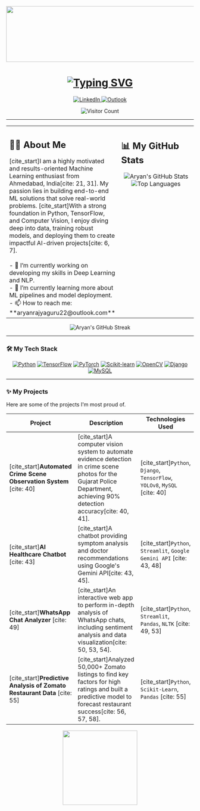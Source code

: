 <div align="center">
  <img src="https://media.giphy.com/media/dWesBcTLavkZuG35MI/giphy.gif" width="600" height="150"/>
</div>

<div align="center">
  <h1>
    <a href="https://git.io/typing-svg">
      <img src="https://readme-typing-svg.demolab.com?font=Fira+Code&weight=600&size=30&pause=1000&color=3399FF&center=true&vCenter=true&width=435&lines=Hi+there!+I'm+Aryan+Rajyaguru;A+Passionate+ML+Enthusiast;A+Computer+Vision+Developer;Always+Learning+and+Growing" alt="Typing SVG" />
    </a>
  </h1>
</div>

<div align="center">
  <a href="https://www.linkedin.com/in/rajyaguru-aryan/" target="_blank">
    <img src="https://img.shields.io/badge/LinkedIn-0077B5?style=for-the-badge&logo=linkedin&logoColor=white" alt="LinkedIn"/>
  </a>
  <a href="mailto:aryanrajyaguru22@outlook.com">
    <img src="https://img.shields.io/badge/Outlook-0078D4?style=for-the-badge&logo=microsoft-outlook&logoColor=white" alt="Outlook"/>
  </a>
  <p align="center">
    <img src="https://profile-counter.glitch.me/aryanrajyaguru22/count.svg" alt="Visitor Count" />
  </p>
</div>

---

<table>
  <tr>
    <td valign="top" width="50%">
      <h2>👨‍💻 About Me</h2>
      [cite_start]I am a highly motivated and results-oriented Machine Learning enthusiast from Ahmedabad, India[cite: 21, 31]. My passion lies in building end-to-end ML solutions that solve real-world problems. [cite_start]With a strong foundation in Python, TensorFlow, and Computer Vision, I enjoy diving deep into data, training robust models, and deploying them to create impactful AI-driven projects[cite: 6, 7].
      <br><br>
      - 🔭 I’m currently working on developing my skills in Deep Learning and NLP.
      <br>
      - 🌱 I’m currently learning more about ML pipelines and model deployment.
      <br>
      - 📫 How to reach me: **aryanrajyaguru22@outlook.com**
    </td>
    <td valign="top" width="50%">
      <h2>📊 My GitHub Stats</h2>
      <p align="center">
        <img src="https://github-readme-stats.vercel.app/api?username=aryanrajyaguru22&show_icons=true&theme=tokyonight&line_height=27" alt="Aryan's GitHub Stats"/>
        <img src="https://github-readme-stats.vercel.app/api/top-langs/?username=aryanrajyaguru22&layout=compact&theme=tokyonight" alt="Top Languages"/>
      </p>
    </td>
  </tr>
</table>

<div align="center">
  <img src="https://github-readme-streak-stats.herokuapp.com/?user=aryanrajyaguru22&theme=tokyonight&date_format=M%20j%5B%2C%20Y%5D" alt="Aryan's GitHub Streak"/>
</div>

---

### 🛠️ My Tech Stack

<p align="center">
  <a href="#"><img alt="Python" src="https://img.shields.io/badge/Python-3776AB?style=for-the-badge&logo=python&logoColor=white"></a>
  <a href="#"><img alt="TensorFlow" src="https://img.shields.io/badge/TensorFlow-FF6F00?style=for-the-badge&logo=tensorflow&logoColor=white"></a>
  <a href="#"><img alt="PyTorch" src="https://img.shields.io/badge/PyTorch-EE4C2C?style=for-the-badge&logo=pytorch&logoColor=white"></a>
  <a href="#"><img alt="Scikit-learn" src="https://img.shields.io/badge/scikit--learn-F7931E?style=for-the-badge&logo=scikit-learn&logoColor=white"></a>
  <a href="#"><img alt="OpenCV" src="https://img.shields.io/badge/OpenCV-5C3EE8?style=for-the-badge&logo=opencv&logoColor=white"></a>
  <a href="#"><img alt="Django" src="https://img.shields.io/badge/Django-092E20?style=for-the-badge&logo=django&logoColor=white"></a>
  <a href="#"><img alt="MySQL" src="https://img.shields.io/badge/MySQL-4479A1?style=for-the-badge&logo=mysql&logoColor=white"></a>
</p>

---

### ✨ My Projects

Here are some of the projects I'm most proud of.

| Project | Description | Technologies Used |
|---|---|---|
| [cite_start]**Automated Crime Scene Observation System** [cite: 40] | [cite_start]A computer vision system to automate evidence detection in crime scene photos for the Gujarat Police Department, achieving 90% detection accuracy[cite: 40, 41]. | [cite_start]`Python`, `Django`, `TensorFlow`, `YOLOv8`, `MySQL` [cite: 40] |
| [cite_start]**AI Healthcare Chatbot** [cite: 43] | [cite_start]A chatbot providing symptom analysis and doctor recommendations using Google's Gemini API[cite: 43, 45]. | [cite_start]`Python`, `Streamlit`, `Google Gemini API` [cite: 43, 48] |
| [cite_start]**WhatsApp Chat Analyzer** [cite: 49] | [cite_start]An interactive web app to perform in-depth analysis of WhatsApp chats, including sentiment analysis and data visualization[cite: 50, 53, 54]. | [cite_start]`Python`, `Streamlit`, `Pandas`, `NLTK` [cite: 49, 53] |
| [cite_start]**Predictive Analysis of Zomato Restaurant Data** [cite: 55] | [cite_start]Analyzed 50,000+ Zomato listings to find key factors for high ratings and built a predictive model to forecast restaurant success[cite: 56, 57, 58]. | [cite_start]`Python`, `Scikit-Learn`, `Pandas` [cite: 55] |

<div align="center">
  <img src="https://media.giphy.com/media/2IudUHdI0lDi3CmmZg/giphy.gif" width="200"/>
</div>